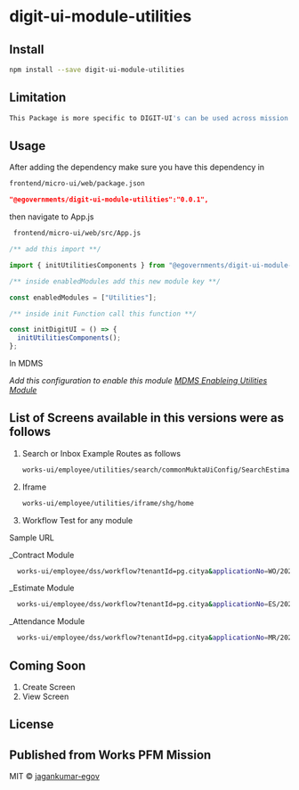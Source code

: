 <!-- TODO: update this -->

# digit-ui-module-utilities

## Install

```bash
npm install --save digit-ui-module-utilities
```

## Limitation

```bash
This Package is more specific to DIGIT-UI's can be used across mission's
```

## Usage

After adding the dependency make sure you have this dependency in

```bash
frontend/micro-ui/web/package.json
```

```json
"@egovernments/digit-ui-module-utilities":"0.0.1",
```

then navigate to App.js

```bash
 frontend/micro-ui/web/src/App.js
```

```jsx
/** add this import **/

import { initUtilitiesComponents } from "@egovernments/digit-ui-module-utilities";

/** inside enabledModules add this new module key **/

const enabledModules = ["Utilities"];

/** inside init Function call this function **/

const initDigitUI = () => {
  initUtilitiesComponents();
};
```

In MDMS

_Add this configuration to enable this module [MDMS Enableing Utilities Module](https://github.com/egovernments/works-mdms-data/blob/48461ecaf944ea243e24e1c1f9a5e2179d8091ac/data/pg/tenant/citymodule.json#L193)_

## List of Screens available in this versions were as follows

1. Search or Inbox
   Example Routes as follows

   ```bash
   works-ui/employee/utilities/search/commonMuktaUiConfig/SearchEstimateConfig
   ```

2. Iframe

   ```bash
   works-ui/employee/utilities/iframe/shg/home
   ```

3. Workflow Test for any module

Sample URL

_Contract Module

```bash
  works-ui/employee/dss/workflow?tenantId=pg.citya&applicationNo=WO/2022-23/000375&businessService=contract-approval-mukta&moduleCode=contract
```

_Estimate Module

```bash
  works-ui/employee/dss/workflow?tenantId=pg.citya&applicationNo=ES/2022-23/000874&businessService=mukta-estimate&moduleCode=estimate
```

_Attendance Module

```bash
  works-ui/employee/dss/workflow?tenantId=pg.citya&applicationNo=MR/2022-23/03/19/000631&businessService=muster-roll-approval&moduleCode=attendence
```


## Coming Soon

1. Create Screen
2. View Screen


## License

## Published from Works PFM Mission

MIT © [jagankumar-egov](https://github.com/jagankumar-egov)
````
